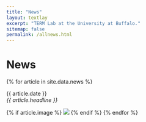 ```yaml
---
title: "News"
layout: textlay
excerpt: "TERM Lab at the University at Buffalo."
sitemap: false
permalink: /allnews.html
---
```


# News

{% for article in site.data.news %}
<p>{{ article.date }} <br>
<em>{{ article.headline }}</em></p>
{% if article.image %}
<img src="{{ article.image | relative_url }}" class="img-responsive" style="max-width: 192px" />
{% endif %}
{% endfor %}
